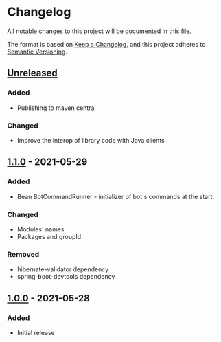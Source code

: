 # Changelog
All notable changes to this project will be documented in this file.

The format is based on [Keep a Changelog](https://keepachangelog.com/en/1.0.0/),
and this project adheres to [Semantic Versioning](https://semver.org/spec/v2.0.0.html).

## [Unreleased]
### Added
- Publishing to maven central

### Changed
- Improve the interop of library code with Java clients

## [1.1.0] - 2021-05-29
### Added
- Bean BotCommandRunner - initializer of bot's commands at the start.

### Changed
- Modules' names
- Packages and groupId

### Removed
- hibernate-validator dependency
- spring-boot-devtools dependency

## [1.0.0] - 2021-05-28
### Added
- Initial release

[Unreleased]: https://github.com/zh-efimenko/telesender/compare/v1.1.0...HEAD
[1.1.0]: https://github.com/zh-efimenko/telesender/releases/tag/v1.1.0
[1.0.0]: https://github.com/zh-efimenko/telesender/releases/tag/v1.0.0

